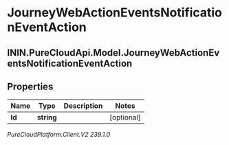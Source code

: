 # JourneyWebActionEventsNotificationEventAction

## ININ.PureCloudApi.Model.JourneyWebActionEventsNotificationEventAction

## Properties

|Name | Type | Description | Notes|
|------------ | ------------- | ------------- | -------------|
| **Id** | **string** |  | [optional] |



_PureCloudPlatform.Client.V2 239.1.0_
